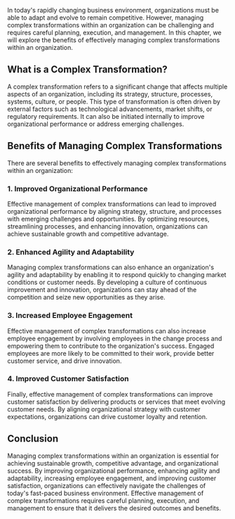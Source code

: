 
In today's rapidly changing business environment, organizations must be able to adapt and evolve to remain competitive. However, managing complex transformations within an organization can be challenging and requires careful planning, execution, and management. In this chapter, we will explore the benefits of effectively managing complex transformations within an organization.

What is a Complex Transformation?
---------------------------------

A complex transformation refers to a significant change that affects multiple aspects of an organization, including its strategy, structure, processes, systems, culture, or people. This type of transformation is often driven by external factors such as technological advancements, market shifts, or regulatory requirements. It can also be initiated internally to improve organizational performance or address emerging challenges.

Benefits of Managing Complex Transformations
--------------------------------------------

There are several benefits to effectively managing complex transformations within an organization:

### 1. Improved Organizational Performance

Effective management of complex transformations can lead to improved organizational performance by aligning strategy, structure, and processes with emerging challenges and opportunities. By optimizing resources, streamlining processes, and enhancing innovation, organizations can achieve sustainable growth and competitive advantage.

### 2. Enhanced Agility and Adaptability

Managing complex transformations can also enhance an organization's agility and adaptability by enabling it to respond quickly to changing market conditions or customer needs. By developing a culture of continuous improvement and innovation, organizations can stay ahead of the competition and seize new opportunities as they arise.

### 3. Increased Employee Engagement

Effective management of complex transformations can also increase employee engagement by involving employees in the change process and empowering them to contribute to the organization's success. Engaged employees are more likely to be committed to their work, provide better customer service, and drive innovation.

### 4. Improved Customer Satisfaction

Finally, effective management of complex transformations can improve customer satisfaction by delivering products or services that meet evolving customer needs. By aligning organizational strategy with customer expectations, organizations can drive customer loyalty and retention.

Conclusion
----------

Managing complex transformations within an organization is essential for achieving sustainable growth, competitive advantage, and organizational success. By improving organizational performance, enhancing agility and adaptability, increasing employee engagement, and improving customer satisfaction, organizations can effectively navigate the challenges of today's fast-paced business environment. Effective management of complex transformations requires careful planning, execution, and management to ensure that it delivers the desired outcomes and benefits.

